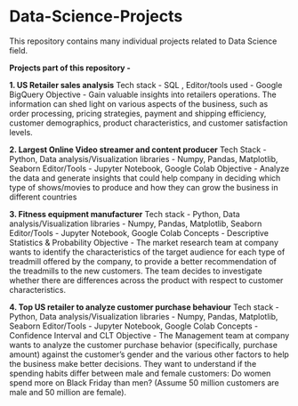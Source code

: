 # Data-Science-Projects

This repository contains many individual projects related to Data Science field.

**Projects part of this repository -**

**1. US Retailer sales analysis**
   Tech stack -  SQL ,
   Editor/tools used  - Google BigQuery
   Objective - Gain valuable insights into retailers operations. The information can shed light on various aspects of the business, such as                 order processing, pricing strategies, payment and shipping efficiency, customer demographics, product characteristics, and                   customer satisfaction levels.

**2. Largest Online Video streamer and content producer**
   Tech Stack - Python, Data analysis/Visualization libraries -  Numpy, Pandas, Matplotlib, Seaborn
   Editor/Tools - Jupyter Notebook, Google Colab
   Objective -  Analyze the data and generate insights that could help company in deciding which type of shows/movies to produce and how                     they can grow the business in different countries

**3. Fitness equipment manufacturer**
   Tech stack - Python, Data analysis/Visualization libraries -  Numpy, Pandas, Matplotlib, Seaborn
   Editor/Tools - Jupyter Notebook, Google Colab
   Concepts - Descriptive Statistics & Probability
   Objective - The market research team at company wants to identify the characteristics of the target audience for each type of treadmill                  offered by the company, to provide a better recommendation of the treadmills to the new customers. The team decides to                       investigate whether there are differences across the product with respect to customer characteristics.

**4. Top US retailer to analyze customer purchase behaviour**
    Tech stack - Python, Data analysis/Visualization libraries -  Numpy, Pandas, Matplotlib, Seaborn
    Editor/Tools - Jupyter Notebook, Google Colab
    Concepts - Confidence Interval and CLT
    Objective - The Management team at company wants to analyze the customer purchase behavior (specifically, purchase amount) against                    the customer’s gender and the various other factors to help the business make better decisions. They want to understand                   if the spending habits differ between male and female customers: Do women spend more on Black Friday than men? (Assume 50                 million customers are male and 50 million are female).
 
